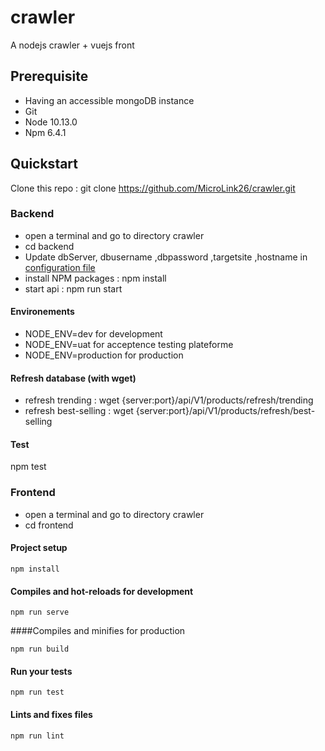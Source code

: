# crawler

A nodejs crawler + vuejs front

## Prerequisite

- Having an accessible mongoDB instance
- Git
- Node 10.13.0
- Npm 6.4.1

## Quickstart

Clone this repo : git clone https://github.com/MicroLink26/crawler.git

### Backend

- open a terminal and go to directory crawler
- cd backend
- Update   dbServer, dbusername ,dbpassword ,targetsite ,hostname  in [configuration file](backend/config/config.js)
- install NPM packages : npm install
- start api : npm run start

#### Environements

- NODE_ENV=dev for development
- NODE_ENV=uat for acceptence testing plateforme
- NODE_ENV=production for production

#### Refresh database (with wget)

- refresh trending : wget {server:port}/api/V1/products/refresh/trending
- refresh best-selling : wget {server:port}/api/V1/products/refresh/best-selling

#### Test

npm test

### Frontend

- open a terminal and go to directory crawler
- cd frontend

#### Project setup
```
npm install
```

#### Compiles and hot-reloads for development
```
npm run serve
```

####Compiles and minifies for production
```
npm run build
```

#### Run your tests
```
npm run test
```

#### Lints and fixes files
```
npm run lint
```